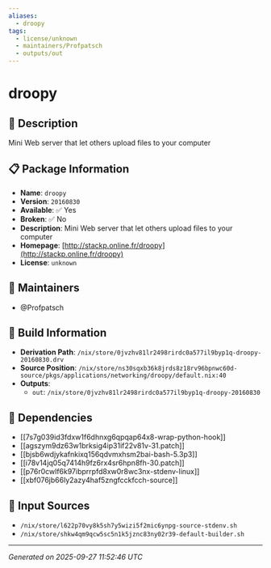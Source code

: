 ```yaml
---
aliases:
  - droopy
tags:
  - license/unknown
  - maintainers/Profpatsch
  - outputs/out
---
```


# droopy

## 📝 Description

Mini Web server that let others upload files to your computer

## 📋 Package Information

- **Name**: `droopy`
- **Version**: `20160830`
- **Available**: ✅ Yes
- **Broken**: ✅ No
- **Description**: Mini Web server that let others upload files to your computer
- **Homepage**: [http://stackp.online.fr/droopy](http://stackp.online.fr/droopy)
- **License**: `unknown`
## 👥 Maintainers

- @Profpatsch


## 🔧 Build Information

- **Derivation Path**: `/nix/store/0jvzhv81lr2498rirdc0a577il9byp1q-droopy-20160830.drv`
- **Source Position**: `/nix/store/ns30sqxb36k8jrds8z18rv96bpnwc60d-source/pkgs/applications/networking/droopy/default.nix:40`
- **Outputs**:
  - `out`:  `/nix/store/0jvzhv81lr2498rirdc0a577il9byp1q-droopy-20160830`

## 🔗 Dependencies

- [[7s7g039id3fdxw1f6dhnxg6qpqap64x8-wrap-python-hook]]
- [[agszym9dz63w1brksig4ip31if22v81v-31.patch]]
- [[bjsb6wdjykafnkixq156qdvmxhsm2bai-bash-5.3p3]]
- [[i78v14jq05q7414h9fz6rx4sr6hpn8fh-30.patch]]
- [[p76r0cwlf6k97ibprrpfd8xw0r8wc3nx-stdenv-linux]]
- [[xbf076jb66ly2azy4haf5zngfcckfcch-source]]

## 📁 Input Sources

- `/nix/store/l622p70vy8k5sh7y5wizi5f2mic6ynpg-source-stdenv.sh`
- `/nix/store/shkw4qm9qcw5sc5n1k5jznc83ny02r39-default-builder.sh`

---
*Generated on 2025-09-27 11:52:46 UTC*
